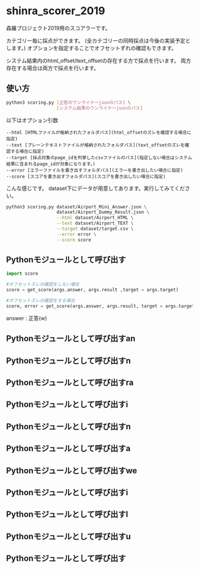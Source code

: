 # shinra_scorer_2019
森羅プロジェクト2019用のスコアラーです。

カテゴリー毎に採点ができます。
(全カテゴリーの同時採点は今後の実装予定とします。)
オプションを指定することでオフセットずれの確認もできます。

システム結果内のhtml_offset/text_offsetの存在する方で採点を行います。
両方存在する場合は両方で採点を行います。

## 使い方
~~~bash
python3 scoring.py [正答のワンライナーjsonのパス] \
                   [システム結果のワンライナーjsonのパス]
~~~
以下はオプション引数
~~~
--html [HTMLファイルが格納されたフォルダパス](html_offsetのズレを確認する場合に指定)
--text [プレーンテキストファイルが格納されたフォルダパス](text_offsetのズレを確認する場合に指定)
--target [採点対象のpage_idを列挙したcsvファイルのパス](指定しない場合はシステム結果に含まれるpage_idが対象になります。)
--error [エラーファイルを書き出すフォルダパス](エラーを書き出したい場合に指定)
--score [スコアを書き出すフォルダパス](スコアを書き出したい場合に指定)
~~~
こんな感じです。
dataset下にデータが用意してあります。実行してみてください。
~~~bash
python3 scoring.py dataset/Airport_Mini_Answer.json \
                   dataset/Airport_Dummy_Result.json \
                   --html dataset/Airport_HTML \
                   --text dataset/Airport_TEXT \
                   --target dataset/target.csv \
                   --error error \
                   --score score
~~~


## Pythonモジュールとして呼び出す
~~~Python
import score

#オフセットズレの確認をしない場合
score = get_score(args.answer, args.result ,target = args.target)

#オフセットズレの確認をする場合
score, error = get_score(args.answer, args.result, target = args.target, html_path = args.html, plane_path = args.text)
~~~
answer : 正答(w)
## Pythonモジュールとして呼び出すan
## Pythonモジュールとして呼び出すn
## Pythonモジュールとして呼び出すra
## Pythonモジュールとして呼び出すi
## Pythonモジュールとして呼び出すn
## Pythonモジュールとして呼び出すa
## Pythonモジュールとして呼び出すwe
## Pythonモジュールとして呼び出すi
## Pythonモジュールとして呼び出すl
## Pythonモジュールとして呼び出すu
## Pythonモジュールとして呼び出す
